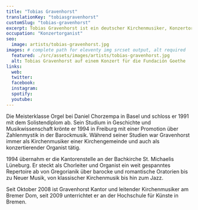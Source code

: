 ```yaml
---
title: "Tobias Gravenhorst"
translationKey: "tobiasgravenhorst"
customSlug: "tobias-gravenhorst"
excerpt: Tobias Gravenhorst ist ein deutscher Kirchenmusiker, Konzertorganist und Musikwissenschaftler. Er studierte Kirchenmusik in Frankfurt am Main und legte 1987 das Examen ab.
occupation: "Konzertorganist"
seo:
  image: artists/tobias-gravenhorst.jpg
images: # complete path for eleventy img srcset output, alt required
  featured: ./src/assets/images/artists/tobias-gravenhorst.jpg
  alt: Tobias Gravenhorst auf einem Konzert für die Fundación Goethe
links:
  web:
  twitter:
  facebook:
  instagram:
  spotify:
  youtube:
---
```


Die Meisterklasse Orgel bei Daniel Chorzempa in Basel und schloss er 1991 mit dem Solistendiplom ab. Sein Studium in Geschichte und Musikwissenschaft krönte er 1994 in Freiburg mit einer Promotion über Zahlenmystik in der Barockmusik. Während seiner Studien war Gravenhorst immer als Kirchenmusiker einer Kirchengemeinde und auch als konzertierender Organist tätig.

1994 übernahm er die Kantorenstelle an der Bachkirche St. Michaelis Lüneburg. Er steckt als Chorleiter und Organist ein weit gespanntes Repertoire ab von Gregorianik über barocke und romantische Oratorien bis zu Neuer Musik, von klassischer Kirchenmusik bis hin zum Jazz.

Seit Oktober 2008 ist Gravenhorst Kantor und leitender Kirchenmusiker am Bremer Dom, seit 2009 unterrichtet er an der Hochschule für Künste in Bremen.
